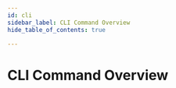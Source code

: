 ```yaml
---
id: cli
sidebar_label: CLI Command Overview
hide_table_of_contents: true

---
```


# CLI Command Overview